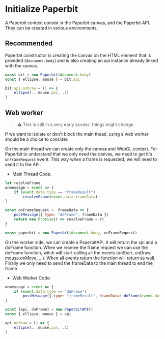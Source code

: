 # Initialize Paperbit

A Paperbit context consist in the Paperbit canvas, and the Paperbit API.
They can be created in various environments.

## Recommended

Paperbit constructor is creating the canvas on the HTML element that is provided (`document.body`)
and is also creating an api instance already linked with the canvas.

```javascript
const bit = new Paperbit(document.body)
const { ellipse, mouse } = bit.api

bit.api.onDraw = () => {
	ellipse(...mouse.pos, .1)
}
```

## Web worker

> ⚠️ This is still in a very early access, things might change.

If we want to isolate or don't block the main thead, 
using a web worker should be a choice to consider.

On the main thread we can create only the canvas and WebGL context.
For Paperbit to understand that we only need the canvas,
we need to get it's `onFrameRequest` event.
This way when a frame is requested, we will need to send it to the API.

- Main Thread Code:
```javascript
let resolveFrame
onmessage = event => {
	if (event.data.type == "frameResult")
		resolveFrame(event.data.frameData)
}

const onFrameRequest =  frameData => {
	postMessage({ type: "doFrame", frameData })
	return new Promise(r => resolveFrame = r)
}

const paperbit = new Paperbit(document.body, onFrameRequest)
```

On the worker side, we can create a PaperbitAPI, it will return the api and a doFrame function.
When we receive the frame request we can use the doFrame function, 
witch will start calling all the events (onStart, onDraw, mouse.onMove, ...).
When all events return the function will return as well.
Finally we only need to send the frameData to the main thread to end the frame.

- Web Worker Code:
```javascript
onmessage = event => {
	if (event.data.type == "doFrame")
		postMessage({ type: "frameResult", frameData: doFrame(event.data.frameData)})
}

const [api, doFrame] = new PaperbitAPI()
const { ellipse, mouse } = api

api.onDraw = () => {
	ellipse(...mouse.pos, .1)
}
```